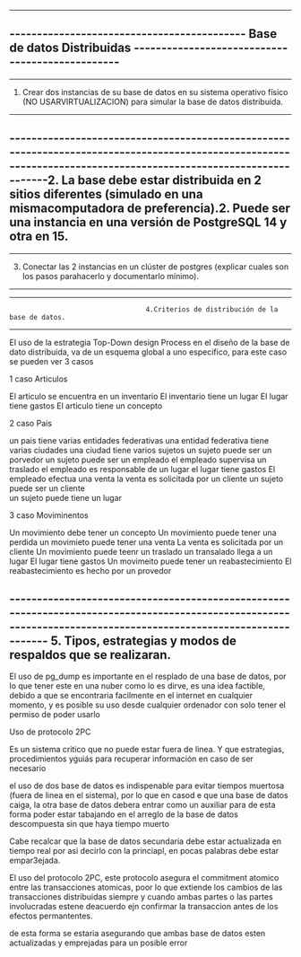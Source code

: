 ----------------------------------------------------------------------------------------------------------------------------------------------------------------
-------------------------------------------                     Base de datos Distribuidas                      ------------------------------------------------
----------------------------------------------------------------------------------------------------------------------------------------------------------------



----------------------------------------------------------------------------------------------------------------------------------------------------------------
1. Crear dos instancias de su base de datos en su sistema operativo físico (NO USARVIRTUALIZACION) para simular la base de datos distribuida.
----------------------------------------------------------------------------------------------------------------------------------------------------------------




----------------------------------------------------------------------------------------------------------------------------------------------------------------2. La   base   debe   estar   distribuida   en   2   sitios   diferentes   (simulado   en   una   mismacomputadora de preferencia).2. Puede ser una instancia en una versión de PostgreSQL 14 y otra en 15.
----------------------------------------------------------------------------------------------------------------------------------------------------------------



----------------------------------------------------------------------------------------------------------------------------------------------------------------
3. Conectar las 2 instancias en un clúster de postgres (explicar cuales son los pasos parahacerlo y documentarlo mínimo).
----------------------------------------------------------------------------------------------------------------------------------------------------------------




----------------------------------------------------------------------------------------------------------------------------------------------------------------
                                      4.Criterios de distribución de la base de datos.
----------------------------------------------------------------------------------------------------------------------------------------------------------------

El uso de la estrategia Top-Down design Process en el diseño de la base de dato distribuida,  va de un esquema global a uno especifico, para este caso se pueden ver 3 casos

  1 caso Articulos
  
  El articulo se encuentra en un inventario 
    El inventario tiene un lugar
      El lugar tiene gastos
  El articulo tiene un concepto  
  
  2 caso Pais
  
  un pais tiene varias entidades federativas
    una entidad federativa tiene varias ciudades
      una ciudad tiene varios sujetos
        un sujeto puede ser un porvedor
        un sujeto puede ser un empleado
          el empleado supervisa un traslado
          el empleado es responsable de un lugar
            el lugar tiene gastos
          El empleado efectua una venta
            la venta es solicitada por un cliente
        un sujeto puede ser un cliente  
        un sujeto puede tiene un lugar 
  
  3 caso Moviminentos
  
  Un movimiento debe tener un concepto
  Un movimiento puede tener una perdida
  un movimieto puede tener una venta
    La venta es solicitada por un cliente
  Un movimiento puede teenr un traslado
    un transalado llega a un lugar
      El lugar tiene gastos
  Un movimeito puede tener un reabastecimiento
    El reabastecimiento es hecho por un provedor
  


----------------------------------------------------------------------------------------------------------------------------------------------------------------                                        5. Tipos, estrategias y modos de respaldos que se realizaran. 
----------------------------------------------------------------------------------------------------------------------------------------------------------------

El uso de pg_dump es importante en el resplado de una base de datos, por lo que tener este en una nuber como lo es dirve, es una idea factible, debido a que se encontraria facilmente en el internet en cualquier momento, y es posible su uso desde cualquier ordenador con solo tener el permiso de poder usarlo



Uso de protocolo 2PC




Es un sistema critico que no puede estar fuera de linea. Y que estrategias, procedimientos yguiás para recuperar información en caso de ser necesario


el uso de dos base de datos es indispenable para evitar tiempos muertosa (fuera de linea en el sistema), por lo que en casod e que una base de datos caiga, la otra base de datos debera entrar como un  auxiliar para de esta forma poder estar tabajando en el arreglo de la base de datos descompuesta sin que haya tiempo muerto

Cabe recalcar que la base de datos secundaria debe estar actualizada en tiempo real por asi decirlo con la princiapl, en pocas palabras debe estar empar3ejada.

El uso del protocolo 2PC, este protocolo asegura el commitment atomico entre las transacciones atomicas, poor lo que extiende los cambios de las transacciones distribuidas siempre y cuando ambas partes o las partes involucradas estene deacuerdo ejn confirmar la transaccion antes de los efectos permantentes.

de esta forma se estaria asegurando que ambas base de datos esten actualizadas y emprejadas para un posible error

